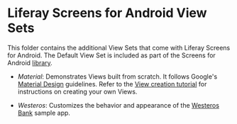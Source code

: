 # Liferay Screens for Android View Sets

This folder contains the additional View Sets that come with Liferay Screens for Android. The Default View Set is included as part of the Screens for Android [library](../library).

- *Material*: Demonstrates Views built from scratch. It follows Google's [Material Design](https://developer.android.com/design/material/index.html) guidelines. Refer to the [View creation tutorial](/develop/tutorials/-/knowledge_base/6-2/creating-android-views) for instructions on creating your own Views.

- *Westeros*: Customizes the behavior and appearance of the [Westeros Bank](../samples/bankofwesteros) sample app. 


